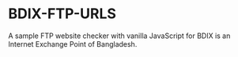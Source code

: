 # BDIX-FTP-URLS
A sample FTP website checker with vanilla JavaScript for BDIX is an Internet Exchange Point of Bangladesh.

